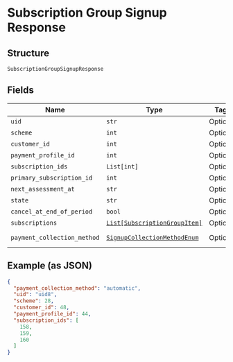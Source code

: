 
# Subscription Group Signup Response

## Structure

`SubscriptionGroupSignupResponse`

## Fields

| Name | Type | Tags | Description |
|  --- | --- | --- | --- |
| `uid` | `str` | Optional | - |
| `scheme` | `int` | Optional | - |
| `customer_id` | `int` | Optional | - |
| `payment_profile_id` | `int` | Optional | - |
| `subscription_ids` | `List[int]` | Optional | - |
| `primary_subscription_id` | `int` | Optional | - |
| `next_assessment_at` | `str` | Optional | - |
| `state` | `str` | Optional | - |
| `cancel_at_end_of_period` | `bool` | Optional | - |
| `subscriptions` | [`List[SubscriptionGroupItem]`](../../doc/models/subscription-group-item.md) | Optional | - |
| `payment_collection_method` | [`SignupCollectionMethodEnum`](../../doc/models/signup-collection-method-enum.md) | Optional | **Default**: `'automatic'` |

## Example (as JSON)

```json
{
  "payment_collection_method": "automatic",
  "uid": "uid8",
  "scheme": 28,
  "customer_id": 48,
  "payment_profile_id": 44,
  "subscription_ids": [
    158,
    159,
    160
  ]
}
```

